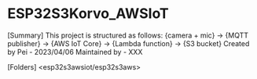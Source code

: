# ESP32S3Korvo_AWSIoT

[Summary]
This project is structured as follows:
{camera + mic} -> {MQTT publisher} -> {AWS IoT Core} -> {Lambda function} -> {S3 bucket}
Created by Pei - 2023/04/06
Maintained by - XXX

[Folders]
<esp32s3awsiot/esp32s3aws>
